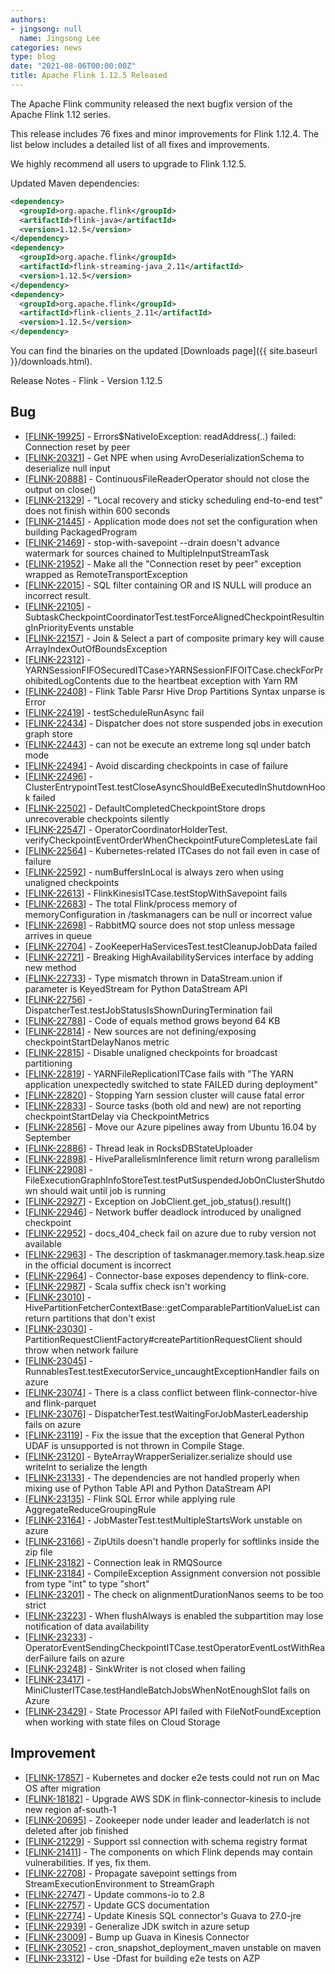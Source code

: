 ```yaml
---
authors:
- jingsong: null
  name: Jingsong Lee
categories: news
type: blog
date: "2021-08-06T00:00:00Z"
title: Apache Flink 1.12.5 Released
---
```


The Apache Flink community released the next bugfix version of the Apache Flink 1.12 series.

This release includes 76 fixes and minor improvements for Flink 1.12.4. The list below includes a detailed list of all fixes and improvements.

We highly recommend all users to upgrade to Flink 1.12.5.

Updated Maven dependencies:

```xml
<dependency>
  <groupId>org.apache.flink</groupId>
  <artifactId>flink-java</artifactId>
  <version>1.12.5</version>
</dependency>
<dependency>
  <groupId>org.apache.flink</groupId>
  <artifactId>flink-streaming-java_2.11</artifactId>
  <version>1.12.5</version>
</dependency>
<dependency>
  <groupId>org.apache.flink</groupId>
  <artifactId>flink-clients_2.11</artifactId>
  <version>1.12.5</version>
</dependency>
```

You can find the binaries on the updated [Downloads page]({{ site.baseurl }}/downloads.html).


Release Notes - Flink - Version 1.12.5

<h2>        Bug
</h2>
<ul>
<li>[<a href='https://issues.apache.org/jira/browse/FLINK-19925'>FLINK-19925</a>] -         Errors$NativeIoException: readAddress(..) failed: Connection reset by peer
</li>
<li>[<a href='https://issues.apache.org/jira/browse/FLINK-20321'>FLINK-20321</a>] -         Get NPE when using AvroDeserializationSchema to deserialize null input
</li>
<li>[<a href='https://issues.apache.org/jira/browse/FLINK-20888'>FLINK-20888</a>] -         ContinuousFileReaderOperator should not close the output on close()
</li>
<li>[<a href='https://issues.apache.org/jira/browse/FLINK-21329'>FLINK-21329</a>] -         &quot;Local recovery and sticky scheduling end-to-end test&quot; does not finish within 600 seconds
</li>
<li>[<a href='https://issues.apache.org/jira/browse/FLINK-21445'>FLINK-21445</a>] -         Application mode does not set the configuration when building PackagedProgram
</li>
<li>[<a href='https://issues.apache.org/jira/browse/FLINK-21469'>FLINK-21469</a>] -         stop-with-savepoint --drain doesn&#39;t advance watermark for sources chained to MultipleInputStreamTask
</li>
<li>[<a href='https://issues.apache.org/jira/browse/FLINK-21952'>FLINK-21952</a>] -         Make all the &quot;Connection reset by peer&quot; exception wrapped as RemoteTransportException
</li>
<li>[<a href='https://issues.apache.org/jira/browse/FLINK-22015'>FLINK-22015</a>] -         SQL filter containing OR and IS NULL will produce an incorrect result.
</li>
<li>[<a href='https://issues.apache.org/jira/browse/FLINK-22105'>FLINK-22105</a>] -         SubtaskCheckpointCoordinatorTest.testForceAlignedCheckpointResultingInPriorityEvents unstable
</li>
<li>[<a href='https://issues.apache.org/jira/browse/FLINK-22157'>FLINK-22157</a>] -         Join &amp; Select a part of composite primary key will cause ArrayIndexOutOfBoundsException
</li>
<li>[<a href='https://issues.apache.org/jira/browse/FLINK-22312'>FLINK-22312</a>] -         YARNSessionFIFOSecuredITCase&gt;YARNSessionFIFOITCase.checkForProhibitedLogContents due to the heartbeat exception with Yarn RM
</li>
<li>[<a href='https://issues.apache.org/jira/browse/FLINK-22408'>FLINK-22408</a>] -         Flink Table Parsr Hive Drop Partitions Syntax unparse is Error
</li>
<li>[<a href='https://issues.apache.org/jira/browse/FLINK-22419'>FLINK-22419</a>] -         testScheduleRunAsync fail
</li>
<li>[<a href='https://issues.apache.org/jira/browse/FLINK-22434'>FLINK-22434</a>] -         Dispatcher does not store suspended jobs in execution graph store
</li>
<li>[<a href='https://issues.apache.org/jira/browse/FLINK-22443'>FLINK-22443</a>] -         can not be execute an extreme long sql under batch mode
</li>
<li>[<a href='https://issues.apache.org/jira/browse/FLINK-22494'>FLINK-22494</a>] -         Avoid discarding checkpoints in case of failure
</li>
<li>[<a href='https://issues.apache.org/jira/browse/FLINK-22496'>FLINK-22496</a>] -         ClusterEntrypointTest.testCloseAsyncShouldBeExecutedInShutdownHook failed
</li>
<li>[<a href='https://issues.apache.org/jira/browse/FLINK-22502'>FLINK-22502</a>] -         DefaultCompletedCheckpointStore drops unrecoverable checkpoints silently
</li>
<li>[<a href='https://issues.apache.org/jira/browse/FLINK-22547'>FLINK-22547</a>] -         OperatorCoordinatorHolderTest. verifyCheckpointEventOrderWhenCheckpointFutureCompletesLate fail
</li>
<li>[<a href='https://issues.apache.org/jira/browse/FLINK-22564'>FLINK-22564</a>] -         Kubernetes-related ITCases do not fail even in case of failure
</li>
<li>[<a href='https://issues.apache.org/jira/browse/FLINK-22592'>FLINK-22592</a>] -         numBuffersInLocal is always zero when using unaligned checkpoints
</li>
<li>[<a href='https://issues.apache.org/jira/browse/FLINK-22613'>FLINK-22613</a>] -         FlinkKinesisITCase.testStopWithSavepoint fails
</li>
<li>[<a href='https://issues.apache.org/jira/browse/FLINK-22683'>FLINK-22683</a>] -         The total Flink/process memory of memoryConfiguration in /taskmanagers can be null or incorrect value
</li>
<li>[<a href='https://issues.apache.org/jira/browse/FLINK-22698'>FLINK-22698</a>] -         RabbitMQ source does not stop unless message arrives in queue
</li>
<li>[<a href='https://issues.apache.org/jira/browse/FLINK-22704'>FLINK-22704</a>] -         ZooKeeperHaServicesTest.testCleanupJobData failed
</li>
<li>[<a href='https://issues.apache.org/jira/browse/FLINK-22721'>FLINK-22721</a>] -         Breaking HighAvailabilityServices interface by adding new method
</li>
<li>[<a href='https://issues.apache.org/jira/browse/FLINK-22733'>FLINK-22733</a>] -         Type mismatch thrown in DataStream.union if parameter is KeyedStream for Python DataStream API
</li>
<li>[<a href='https://issues.apache.org/jira/browse/FLINK-22756'>FLINK-22756</a>] -         DispatcherTest.testJobStatusIsShownDuringTermination fail
</li>
<li>[<a href='https://issues.apache.org/jira/browse/FLINK-22788'>FLINK-22788</a>] -         Code of equals method grows beyond 64 KB
</li>
<li>[<a href='https://issues.apache.org/jira/browse/FLINK-22814'>FLINK-22814</a>] -         New sources are not defining/exposing checkpointStartDelayNanos metric
</li>
<li>[<a href='https://issues.apache.org/jira/browse/FLINK-22815'>FLINK-22815</a>] -         Disable unaligned checkpoints for broadcast partitioning
</li>
<li>[<a href='https://issues.apache.org/jira/browse/FLINK-22819'>FLINK-22819</a>] -         YARNFileReplicationITCase fails with &quot;The YARN application unexpectedly switched to state FAILED during deployment&quot;
</li>
<li>[<a href='https://issues.apache.org/jira/browse/FLINK-22820'>FLINK-22820</a>] -         Stopping Yarn session cluster will cause fatal error
</li>
<li>[<a href='https://issues.apache.org/jira/browse/FLINK-22833'>FLINK-22833</a>] -         Source tasks (both old and new) are not reporting checkpointStartDelay via CheckpointMetrics
</li>
<li>[<a href='https://issues.apache.org/jira/browse/FLINK-22856'>FLINK-22856</a>] -         Move our Azure pipelines away from Ubuntu 16.04 by September
</li>
<li>[<a href='https://issues.apache.org/jira/browse/FLINK-22886'>FLINK-22886</a>] -         Thread leak in RocksDBStateUploader
</li>
<li>[<a href='https://issues.apache.org/jira/browse/FLINK-22898'>FLINK-22898</a>] -         HiveParallelismInference limit return wrong parallelism
</li>
<li>[<a href='https://issues.apache.org/jira/browse/FLINK-22908'>FLINK-22908</a>] -         FileExecutionGraphInfoStoreTest.testPutSuspendedJobOnClusterShutdown should wait until job is running
</li>
<li>[<a href='https://issues.apache.org/jira/browse/FLINK-22927'>FLINK-22927</a>] -         Exception on JobClient.get_job_status().result()
</li>
<li>[<a href='https://issues.apache.org/jira/browse/FLINK-22946'>FLINK-22946</a>] -         Network buffer deadlock introduced by unaligned checkpoint
</li>
<li>[<a href='https://issues.apache.org/jira/browse/FLINK-22952'>FLINK-22952</a>] -         docs_404_check fail on azure due to ruby version not available
</li>
<li>[<a href='https://issues.apache.org/jira/browse/FLINK-22963'>FLINK-22963</a>] -         The description of taskmanager.memory.task.heap.size in the official document is incorrect
</li>
<li>[<a href='https://issues.apache.org/jira/browse/FLINK-22964'>FLINK-22964</a>] -         Connector-base exposes dependency to flink-core.
</li>
<li>[<a href='https://issues.apache.org/jira/browse/FLINK-22987'>FLINK-22987</a>] -         Scala suffix check isn&#39;t working
</li>
<li>[<a href='https://issues.apache.org/jira/browse/FLINK-23010'>FLINK-23010</a>] -         HivePartitionFetcherContextBase::getComparablePartitionValueList can return partitions that don&#39;t exist
</li>
<li>[<a href='https://issues.apache.org/jira/browse/FLINK-23030'>FLINK-23030</a>] -         PartitionRequestClientFactory#createPartitionRequestClient should throw when network failure
</li>
<li>[<a href='https://issues.apache.org/jira/browse/FLINK-23045'>FLINK-23045</a>] -         RunnablesTest.testExecutorService_uncaughtExceptionHandler fails on azure
</li>
<li>[<a href='https://issues.apache.org/jira/browse/FLINK-23074'>FLINK-23074</a>] -         There is a class conflict between flink-connector-hive and flink-parquet
</li>
<li>[<a href='https://issues.apache.org/jira/browse/FLINK-23076'>FLINK-23076</a>] -         DispatcherTest.testWaitingForJobMasterLeadership fails on azure
</li>
<li>[<a href='https://issues.apache.org/jira/browse/FLINK-23119'>FLINK-23119</a>] -         Fix the issue that the exception that General Python UDAF is unsupported is not thrown in Compile Stage.
</li>
<li>[<a href='https://issues.apache.org/jira/browse/FLINK-23120'>FLINK-23120</a>] -         ByteArrayWrapperSerializer.serialize should use writeInt to serialize the length
</li>
<li>[<a href='https://issues.apache.org/jira/browse/FLINK-23133'>FLINK-23133</a>] -         The dependencies are not handled properly when mixing use of Python Table API and Python DataStream API
</li>
<li>[<a href='https://issues.apache.org/jira/browse/FLINK-23135'>FLINK-23135</a>] -         Flink SQL Error while applying rule AggregateReduceGroupingRule
</li>
<li>[<a href='https://issues.apache.org/jira/browse/FLINK-23164'>FLINK-23164</a>] -         JobMasterTest.testMultipleStartsWork unstable on azure
</li>
<li>[<a href='https://issues.apache.org/jira/browse/FLINK-23166'>FLINK-23166</a>] -         ZipUtils doesn&#39;t handle properly for softlinks inside the zip file
</li>
<li>[<a href='https://issues.apache.org/jira/browse/FLINK-23182'>FLINK-23182</a>] -         Connection leak in RMQSource 
</li>
<li>[<a href='https://issues.apache.org/jira/browse/FLINK-23184'>FLINK-23184</a>] -         CompileException Assignment conversion not possible from type &quot;int&quot; to type &quot;short&quot;
</li>
<li>[<a href='https://issues.apache.org/jira/browse/FLINK-23201'>FLINK-23201</a>] -         The check on alignmentDurationNanos seems to be too strict
</li>
<li>[<a href='https://issues.apache.org/jira/browse/FLINK-23223'>FLINK-23223</a>] -         When flushAlways is enabled the subpartition may lose notification of data availability
</li>
<li>[<a href='https://issues.apache.org/jira/browse/FLINK-23233'>FLINK-23233</a>] -         OperatorEventSendingCheckpointITCase.testOperatorEventLostWithReaderFailure fails on azure
</li>
<li>[<a href='https://issues.apache.org/jira/browse/FLINK-23248'>FLINK-23248</a>] -         SinkWriter is not closed when failing
</li>
<li>[<a href='https://issues.apache.org/jira/browse/FLINK-23417'>FLINK-23417</a>] -         MiniClusterITCase.testHandleBatchJobsWhenNotEnoughSlot fails on Azure
</li>
<li>[<a href='https://issues.apache.org/jira/browse/FLINK-23429'>FLINK-23429</a>] -         State Processor API failed with FileNotFoundException when working with state files on Cloud Storage
</li>
</ul>

<h2>        Improvement
</h2>
<ul>
<li>[<a href='https://issues.apache.org/jira/browse/FLINK-17857'>FLINK-17857</a>] -         Kubernetes and docker e2e tests could not run on Mac OS after migration
</li>
<li>[<a href='https://issues.apache.org/jira/browse/FLINK-18182'>FLINK-18182</a>] -         Upgrade AWS SDK in flink-connector-kinesis to include new region af-south-1
</li>
<li>[<a href='https://issues.apache.org/jira/browse/FLINK-20695'>FLINK-20695</a>] -         Zookeeper node under leader and leaderlatch is not deleted after job finished
</li>
<li>[<a href='https://issues.apache.org/jira/browse/FLINK-21229'>FLINK-21229</a>] -         Support ssl connection with schema registry format
</li>
<li>[<a href='https://issues.apache.org/jira/browse/FLINK-21411'>FLINK-21411</a>] -         The components on which Flink depends may contain vulnerabilities. If yes, fix them.
</li>
<li>[<a href='https://issues.apache.org/jira/browse/FLINK-22708'>FLINK-22708</a>] -         Propagate savepoint settings from StreamExecutionEnvironment to StreamGraph
</li>
<li>[<a href='https://issues.apache.org/jira/browse/FLINK-22747'>FLINK-22747</a>] -         Update commons-io to 2.8
</li>
<li>[<a href='https://issues.apache.org/jira/browse/FLINK-22757'>FLINK-22757</a>] -         Update GCS documentation
</li>
<li>[<a href='https://issues.apache.org/jira/browse/FLINK-22774'>FLINK-22774</a>] -         Update Kinesis SQL connector&#39;s Guava to 27.0-jre
</li>
<li>[<a href='https://issues.apache.org/jira/browse/FLINK-22939'>FLINK-22939</a>] -         Generalize JDK switch in azure setup
</li>
<li>[<a href='https://issues.apache.org/jira/browse/FLINK-23009'>FLINK-23009</a>] -         Bump up Guava in Kinesis Connector
</li>
<li>[<a href='https://issues.apache.org/jira/browse/FLINK-23052'>FLINK-23052</a>] -         cron_snapshot_deployment_maven unstable on maven
</li>
<li>[<a href='https://issues.apache.org/jira/browse/FLINK-23312'>FLINK-23312</a>] -         Use -Dfast for building e2e tests on AZP
</li>
</ul>
                                                                                                                                                                